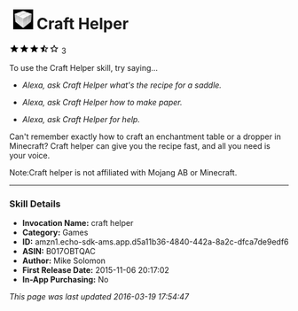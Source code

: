 # &nbsp;<img src="app_icon" alt="Craft Helper icon" width="36"> Craft Helper
![3.5 stars](../../../images/ic_star_black_18dp_1x.png)![3.5 stars](../../../images/ic_star_black_18dp_1x.png)![3.5 stars](../../../images/ic_star_black_18dp_1x.png)![3.5 stars](../../../images/ic_star_half_black_18dp_1x.png)![3.5 stars](../../../images/ic_star_border_black_18dp_1x.png) 3

To use the Craft Helper skill, try saying...

* *Alexa, ask Craft Helper what's the recipe for a saddle.*

* *Alexa, ask Craft Helper how to make paper.*

* *Alexa, ask Craft Helper for help.*

Can't remember exactly how to craft an enchantment table or a dropper in Minecraft? Craft helper can give you the recipe fast, and all you need is your voice.

Note:Craft helper is not affiliated with Mojang AB or Minecraft.

***

### Skill Details

* **Invocation Name:** craft helper
* **Category:** Games
* **ID:** amzn1.echo-sdk-ams.app.d5a11b36-4840-442a-8a2c-dfca7de9edf6
* **ASIN:** B017OBTQAC
* **Author:** Mike Solomon
* **First Release Date:** 2015-11-06 20:17:02
* **In-App Purchasing:** No

*This page was last updated 2016-03-19 17:54:47*
